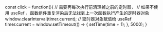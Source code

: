   const click = function(){
     // 需要再每次执行前清理掉之前的定时器，
    // 如果不使用 useRef ，函数组件重复渲染后无法找到上一次函数执行产生的定时器对象
     window.clearInterval(timer.current);
     // 延时器对象赋值给 useRef
      timer.current = window.setTimeout(() => {
      setTime(time + 1);
    }, 5000);
  }
